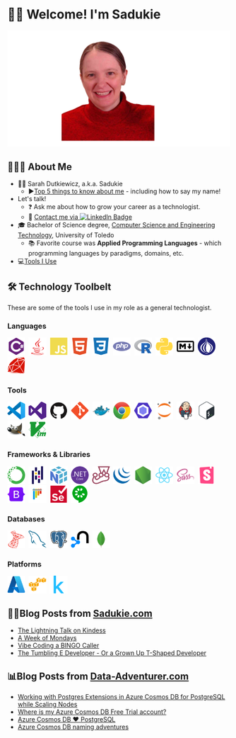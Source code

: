 # 👋🏻 Welcome! I'm Sadukie

![Smiling Sadukie](images/sadukie-headshot.png)

## 👩🏻‍💻 About Me

- 👩🏻 Sarah Dutkiewicz, a.k.a. Sadukie
  - ▶️[Top 5 things to know about me](https://www.youtube.com/watch?v=h25u7zWUwoQ) - including how to say my name!
- Let's talk!
  - ❓ Ask me about how to grow your career as a technologist.
  - 🤝 [Contact me via <img src="https://img.shields.io/badge/LinkedIn-blue?style=for-the-badge&logo=linkedin&logoColor=white" alt="LinkedIn Badge"/>](https://linkedin.com/in/sadukie)
- 🎓 Bachelor of Science degree, [Computer Science and Engineering Technology](https://www.utoledo.edu/engineering/engineering-technology/cset/), University of Toledo
  - 📚 Favorite course was **Applied Programming Languages** - which programming languages by paradigms, domains, etc.
- 💻[Tools I Use](tools.md)

## 🛠️ Technology Toolbelt

These are some of the tools I use in my role as a general technologist.

### Languages

<img src="https://raw.githubusercontent.com/devicons/devicon/master/icons/csharp/csharp-plain.svg" height="40" width="40" alt="C#" title="C#" />&nbsp;
<img src="https://raw.githubusercontent.com/devicons/devicon/master/icons/java/java-plain.svg" height="40" width="40" alt="Java" title="Java" />&nbsp;
<img src="https://raw.githubusercontent.com/devicons/devicon/master/icons/javascript/javascript-plain.svg" height="40" width="40" alt="JavaScript" title="JavaScript" />&nbsp;
<img src="https://raw.githubusercontent.com/devicons/devicon/master/icons/html5/html5-plain.svg" height="40" width="40" alt="HTML" title="HTML" />&nbsp;
<img src="https://raw.githubusercontent.com/devicons/devicon/master/icons/css3/css3-plain.svg" height="40" width="40" alt="CSS" title="CSS" />&nbsp;
<img src="https://raw.githubusercontent.com/devicons/devicon/master/icons/php/php-plain.svg" height="40" width="40" alt="PHP" title="PHP" />&nbsp;
<img src="https://raw.githubusercontent.com/devicons/devicon/master/icons/r/r-original.svg" height="40" width="40" alt="R" title="R" />&nbsp;
<img src="https://raw.githubusercontent.com/devicons/devicon/master/icons/python/python-plain.svg" height="40" width="40" alt="Python" title="Python" />&nbsp;
<img src="https://raw.githubusercontent.com/devicons/devicon/master/icons/markdown/markdown-original.svg" height="40" width="40" alt="Markdown" title="Markdown" />&nbsp;
<img src="https://raw.githubusercontent.com/devicons/devicon/master/icons/perl/perl-plain.svg" height="40" width="40" alt="Perl" title="Perl" />&nbsp;
<img src="https://raw.githubusercontent.com/devicons/devicon/master/icons/ruby/ruby-plain.svg" height="40" width="40" alt="Ruby" title="Ruby" />&nbsp;

### Tools

<img src="https://raw.githubusercontent.com/devicons/devicon/master/icons/vscode/vscode-original.svg" height="40" width="40" alt="Visual Studio Code" title="Visual Studio Code" />&nbsp;
<img src="https://raw.githubusercontent.com/devicons/devicon/master/icons/visualstudio/visualstudio-plain.svg" height="40" width="40" alt="Visual Studio" title="Visual Studio" />&nbsp;
<img src="https://raw.githubusercontent.com/devicons/devicon/master/icons/github/github-original.svg" height="40" width="40" alt="GitHub" title="GitHub" />&nbsp;
<img src="https://raw.githubusercontent.com/devicons/devicon/master/icons/git/git-original.svg" height="40" width="40" alt="Git" title="Git" />&nbsp;
<img src="https://raw.githubusercontent.com/devicons/devicon/master/icons/docker/docker-original.svg" height="40" width="40" alt="Docker" title="Docker" />&nbsp;
<img src="https://raw.githubusercontent.com/devicons/devicon/master/icons/chrome/chrome-original.svg" height="40" width="40" alt="Chrome" title="Chrome" />&nbsp;
<img src="https://raw.githubusercontent.com/devicons/devicon/master/icons/eslint/eslint-original.svg" height="40" width="40" alt="ESLint" title="ESLint" />&nbsp;
<img src="https://raw.githubusercontent.com/devicons/devicon/master/icons/jupyter/jupyter-original.svg" height="40" width="40" alt="Jupyter" title="Jupyter" />&nbsp;
<img src="https://raw.githubusercontent.com/devicons/devicon/master/icons/jenkins/jenkins-original.svg" height="40" width="40" alt="Jenkins" title="Jenkins" />&nbsp;
<img src="https://raw.githubusercontent.com/devicons/devicon/master/icons/bash/bash-original.svg" height="40" width="40" alt="Bash" title="Bash" />&nbsp;
<img src="https://raw.githubusercontent.com/devicons/devicon/master/icons/gimp/gimp-original.svg" height="40" width="40" alt="Gimp" title="Gimp" />&nbsp;
<img src="https://raw.githubusercontent.com/devicons/devicon/master/icons/vim/vim-plain.svg" height="40" width="40" alt="Vim" title="Vim" />&nbsp;

### Frameworks & Libraries

<img src="https://raw.githubusercontent.com/devicons/devicon/master/icons/anaconda/anaconda-original.svg" height="40" width="40" alt="Anaconda" title="Anaconda" />&nbsp;
<img src="https://raw.githubusercontent.com/devicons/devicon/master/icons/pandas/pandas-original.svg" height="40" width="40" alt="Pandas" title="Pandas" />&nbsp;
<img src="https://raw.githubusercontent.com/devicons/devicon/master/icons/numpy/numpy-original.svg" height="40" width="40" alt="NumPy" title="NumPy" />&nbsp;
<img src="https://raw.githubusercontent.com/devicons/devicon/master/icons/dotnetcore/dotnetcore-original.svg" height="40" width="40" alt=".NET Core" title=".NET Core" />&nbsp;
<img src="https://raw.githubusercontent.com/devicons/devicon/master/icons/jest/jest-plain.svg" height="40" width="40" alt="Jest" title="Jest" />&nbsp;
<img src="https://raw.githubusercontent.com/devicons/devicon/master/icons/jquery/jquery-plain.svg" height="40" width="40" alt="jQuery" title="jQuery" />&nbsp;
<img src="https://raw.githubusercontent.com/devicons/devicon/master/icons/nodejs/nodejs-original.svg" height="40" width="40" alt="NodeJS" title="NodeJS" />&nbsp;
<img src="https://raw.githubusercontent.com/devicons/devicon/master/icons/react/react-original.svg" height="40" width="40" alt="React" title="React" />&nbsp;
<img src="https://raw.githubusercontent.com/devicons/devicon/master/icons/sass/sass-original.svg" height="40" width="40" alt="Sass" title="Sass" />&nbsp;
<img src="https://raw.githubusercontent.com/devicons/devicon/master/icons/storybook/storybook-original.svg" height="40" width="40" alt="Storybook" title="Storybook" />&nbsp;
<img src="https://raw.githubusercontent.com/devicons/devicon/master/icons/bootstrap/bootstrap-original.svg" height="40" width="40" alt="Bootstrap" title="Bootstrap" />&nbsp;
<img src="https://raw.githubusercontent.com/devicons/devicon/master/icons/pytest/pytest-original.svg" height="40" width="40" alt="PyTest" title="PyTest" />&nbsp;
<img src="https://raw.githubusercontent.com/devicons/devicon/master/icons/selenium/selenium-original.svg" height="40" width="40" alt="Selenium" title="Selenium" />&nbsp;
<img src="https://raw.githubusercontent.com/devicons/devicon/master/icons/cucumber/cucumber-plain.svg" height="40" width="40" alt="Cucumber" title="Cucumber" />&nbsp;

### Databases

<img src="https://raw.githubusercontent.com/devicons/devicon/master/icons/microsoftsqlserver/microsoftsqlserver-plain.svg" height="40" width="40" alt="Microsoft SQL Server" title="Microsoft SQL Server" />&nbsp;
<img src="https://raw.githubusercontent.com/devicons/devicon/master/icons/mysql/mysql-original.svg" height="40" width="40" alt="MySQL" title="MySQL" />&nbsp;
<img src="https://raw.githubusercontent.com/devicons/devicon/master/icons/postgresql/postgresql-original.svg" height="40" width="40" alt="PostgreSQL" title="PostgreSQL" />&nbsp;
<img src="https://raw.githubusercontent.com/devicons/devicon/master/icons/neo4j/neo4j-original.svg" height="40" width="40" alt="Neo4j" title="Neo4j" />&nbsp;
<img src="https://raw.githubusercontent.com/devicons/devicon/master/icons/mongodb/mongodb-original.svg" height="40" width="40" alt="MongoDB" title="MongoDB" />&nbsp;

### Platforms

<img src="https://raw.githubusercontent.com/devicons/devicon/master/icons/azure/azure-original.svg" height="40" width="40" alt="Azure" title="Azure" />&nbsp;
<img src="https://raw.githubusercontent.com/devicons/devicon/master/icons/amazonwebservices/amazonwebservices-original.svg" height="40" width="40" alt="Amazon Web Services" title="Amazon Web Services" />&nbsp;
<img src="https://raw.githubusercontent.com/devicons/devicon/master/icons/kaggle/kaggle-original.svg" height="40" width="40" alt="Kaggle" title="Kaggle" />&nbsp;

## ✍🏻Blog Posts from [Sadukie.com](https://www.sadukie.com)

<!-- SADUKIE-BLOG-POST:START -->
- [The Lightning Talk on Kindess](https://sadukie.com/2025/07/24/lightning-talk-on-kindness.html)
- [A Week of Mondays](https://sadukie.com/2025/07/18/a-week-of-mondays.html)
- [Vibe Coding a BINGO Caller](https://sadukie.com/2025/07/11/vibe-coding-bingo.html)
- [The Tumbling E Developer - Or a Grown Up T-Shaped Developer](https://sadukie.com/2025/07/01/the-tumbling-e-developer.html)
<!-- SADUKIE-BLOG-POST:END -->

## 📊Blog Posts from [Data-Adventurer.com](https://www.data-adventurer.com)

<!-- DA-BLOG-POST:START -->
- [Working with Postgres Extensions in Azure Cosmos DB for PostgreSQL while Scaling Nodes](http://data-adventurer.com/2023/02/15/working-with-postgres-extensions-in-azure-cosmos-db-for-postgresql-while-scaling-nodes.html)
- [Where is my Azure Cosmos DB Free Trial account?](http://data-adventurer.com/2023/02/08/where-is-my-azure-cosmos-db-free-trial-account.html)
- [Azure Cosmos DB ❤️ PostgreSQL](http://data-adventurer.com/2022/11/02/azure-cosmos-db-ef-b8-8f-postgresql.html)
- [Azure Cosmos DB naming adventures](http://data-adventurer.com/2022/10/24/azure-cosmos-db-naming-adventures.html)
<!-- DA-BLOG-POST:END -->

